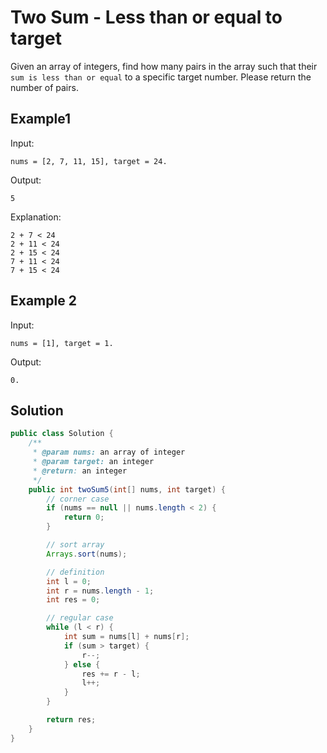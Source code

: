 # Two Sum - Less than or equal to target
Given an array of integers, find how many pairs in the array such that their `sum is less than or equal` to a specific target number. Please return the number of pairs.

## Example1
Input:
```
nums = [2, 7, 11, 15], target = 24.

```
Output:
```
5

```
Explanation:
```
2 + 7 < 24
2 + 11 < 24
2 + 15 < 24
7 + 11 < 24
7 + 15 < 24

```

## Example 2
Input:
```
nums = [1], target = 1.

```
Output:
```
0.

```
## Solution
```java
public class Solution {
    /**
     * @param nums: an array of integer
     * @param target: an integer
     * @return: an integer
     */
    public int twoSum5(int[] nums, int target) {
        // corner case
        if (nums == null || nums.length < 2) {
            return 0;
        }

        // sort array
        Arrays.sort(nums);

        // definition
        int l = 0;
        int r = nums.length - 1;
        int res = 0;

        // regular case
        while (l < r) {
            int sum = nums[l] + nums[r];
            if (sum > target) {
                r--;
            } else {
                res += r - l;
                l++;
            }
        }

        return res;
    }
}
```
